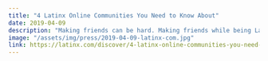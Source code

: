 ```yaml
---
title: "4 Latinx Online Communities You Need to Know About"
date: 2019-04-09
description: "Making friends can be hard. Making friends while being Latinx with interests in tech, travel, and cultural pride can be even harder. Then, try making friends as a millennial with a job in a new city, an overloaded schedule, and you're probably asking for the impossible. However, thanks to social media, it’s become easier to connect with other people of similar interests."
image: "/assets/img/press/2019-04-09-latinx-com.jpg"
link: https://latinx.com/discover/4-latinx-online-communities-you-need-to-know-about/
---
```

